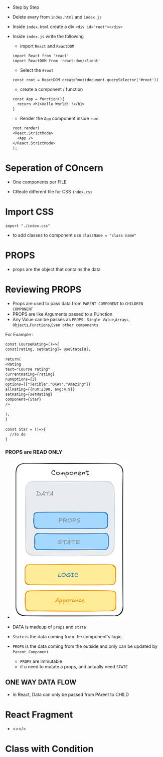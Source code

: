 - Step by Step

- Delete every from `index.html` and `index.js`
- Inside `index.html` create a div `<div id="root"></div>`
- Inside `index.js` write the following

  - import `React` and `ReactDOM`

  ```
  import React from 'react'
  import ReactDOM from 'react-dom/client'

  ```

  - Select the `#root`

  ```
  const root = ReactDOM.createRoot(document.querySelector('#root'))
  ```

  - create a component / function

  ```
  const App = function(){
    return <h1>Hello World!!!</h1>
  }

  ```

  - Render the `App` component inside `root`

  ```
  root.render(
  <React.StrictMode>
    <App />
  </React.StrictMode>
  );
  ```

# Seperation of COncern

- One components per FILE

- CReate different file for CSS `index.css`

# Import CSS

```
import "./index.css"
```

- to add classes to component use `className = "class name"`

# PROPS

- props are the object that contains the data

# Reviewing PROPS

- Props are used to pass data from `PARENT COMPONENT` to `CHILDREN COMPONENT`
- PROPS are like Arguments passed to a FUnction
- Any Value can be passes as `PROPS` : `Single Value`,`Arrays`, `Objects`,`Functions`,`Even other components`

For Example :

```JS
const CourseRating=()=>{
const[rating, setRating]= useState[0];

return(
<Rating
text="Course rating"
currentRating={rating}
numOptions={3}
options={["Terible","OKAY","Amazing"]}
allRating={{num:2390, avg:4.9}}
setRating={setRating}
component={Star}
/>

);
}

const Star = ()=>{
  //To do
}
```

### PROPS are READ ONLY

- <img src="./PROPS.png" alt="PROPS">
- DATA is madeup of `props` and `state`

- `State` is the data coming from the component's logic
- `PROPS` is the data coming from the outside and only can be updated by `Parent Component`
  - `PROPS` are immutable
  - if u need to mutate a props, and actually need `STATE`

## ONE WAY DATA FLOW

- In React, Data can only be passed from PArent to CHILD

# React Fragment

- <></>

# Class with Condition
